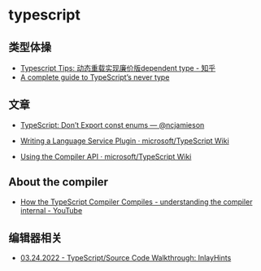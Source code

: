 typescript
===

## 类型体操

- [Typescript Tips: 动态重载实现廉价版dependent type - 知乎](https://zhuanlan.zhihu.com/p/95829351)
- [A complete guide to TypeScript’s never type](https://www.zhenghao.io/posts/ts-never)

## 文章

- [TypeScript: Don’t Export const enums — @ncjamieson](https://ncjamieson.com/dont-export-const-enums/)


- [Writing a Language Service Plugin · microsoft/TypeScript Wiki](https://github.com/microsoft/TypeScript/wiki/Writing-a-Language-Service-Plugin)
- [Using the Compiler API · microsoft/TypeScript Wiki](https://github.com/microsoft/TypeScript/wiki/Using-the-Compiler-API)


## About the compiler

- [How the TypeScript Compiler Compiles - understanding the compiler internal - YouTube](https://www.youtube.com/watch?v=X8k_4tZ16qU)

## 编辑器相关

- [03.24.2022 - TypeScript/Source Code Walkthrough: InlayHints](https://www.huy.rocks/everyday/03-24-2022-typescript-source-code-walkthrough-inlayhints)

